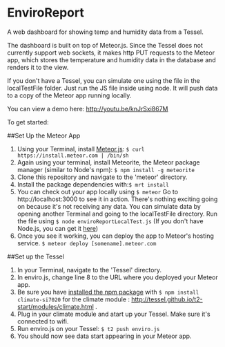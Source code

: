 EnviroReport
============

A web dashboard for showing temp and humidity data from a Tessel.

The dashboard is built on top of Meteor.js.  Since the Tessel does not currently support web sockets, it makes http PUT requests to the Meteor app, which stores the temperature and humidity data in the database and renders it to the view.

If you don't have a Tessel, you can simulate one using the file in the localTestFile folder.  Just run the JS file inside using node.  It will push data to a copy of the Meteor app running locally.

You can view a demo here: http://youtu.be/knJrSxi867M

To get started:

##Set Up the Meteor App

1. Using your Terminal, install [Meteor.js](http://docs.meteor.com/#quickstart): ```$ curl https://install.meteor.com | /bin/sh```
2. Again using your terminal, install Meteorite, the Meteor package manager (similar to Node's npm): ```$ npm install -g meteorite```
3. Clone this repository and navigate to the 'meteor' directory.
4. Install the package dependencies with:```$ mrt install```
5. You can check out your app locally using ```$ meteor``` Go to http://localhost:3000 to see it in action.  There's nothing exciting going on because it's not receiving any data. You can simulate data by opening another Terminal and going to the localTestFile directory. Run the file using ```$ node enviroReportLocalTest.js``` (If you don't have Node.js, you can get it [here](http://nodejs.org/))
6. Once you see it working, you can deploy the app to Meteor's hosting service. ```$ meteor deploy [somename].meteor.com```


##Set up the Tessel

1. In your Terminal, navigate to the 'Tessel' directory.
2. In enviro.js, change line 8 to the URL where you deployed your Meteor app.
3. Be sure you have [installed the npm package](http://tessel.github.io/t2-start/modules/climate.html) with ```$ npm install climate-si7020``` for the climate module : http://tessel.github.io/t2-start/modules/climate.html .
4. Plug in your climate module and atart up your Tessel.  Make sure it's connected to wifi.
5. Run enviro.js on your Tessel: ```$ t2 push enviro.js```
6. You should now see data start appearing in your Meteor app.
